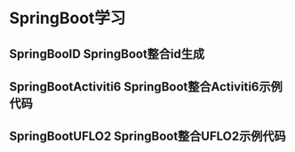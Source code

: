 # SpringBoot学习
## SpringBooID          SpringBoot整合id生成
## SpringBootActiviti6  SpringBoot整合Activiti6示例代码
## SpringBootUFLO2      SpringBoot整合UFLO2示例代码



